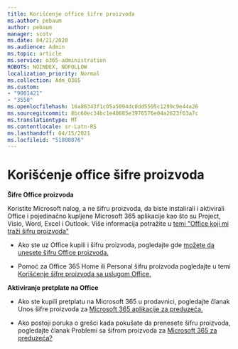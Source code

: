```yaml
---
title: Korišćenje office šifre proizvoda
ms.author: pebaum
author: pebaum
manager: scotv
ms.date: 04/21/2020
ms.audience: Admin
ms.topic: article
ms.service: o365-administration
ROBOTS: NOINDEX, NOFOLLOW
localization_priority: Normal
ms.collection: Adm_O365
ms.custom:
- "9001421"
- "3550"
ms.openlocfilehash: 16a86343f1c05a5094dc0dd5595c1299c9e44a26
ms.sourcegitcommit: 8bc60ec34bc1e40685e3976576e04a2623f63a7c
ms.translationtype: MT
ms.contentlocale: sr-Latn-RS
ms.lasthandoff: 04/15/2021
ms.locfileid: "51808076"
---
```

# <a name="using-office-product-keys"></a>Korišćenje office šifre proizvoda

**Šifre Office proizvoda**

Koristite Microsoft nalog, a ne šifru proizvoda, da biste instalirali i aktivirali Office i pojedinačno kupljene Microsoft 365 aplikacije kao što su Project, Visio, Word, Excel i Outlook. Više informacija potražite u [temi "Office koji mi traži šifru proizvoda"](https://support.office.com/article/12a5763a-d45c-4685-8c95-a44500213759?ui=en-US&rs=en-US&ad=US#bkmk_promptforpkey)

- Ako ste uz Office kupili i šifru proizvoda, pogledajte gde [možete da unesete šifru Office proizvoda.](https://support.office.com/article/Where-to-enter-your-Office-product-key-0a82e5ae-739e-4b92-a6f4-2ec780c185db)

- Pomoć za Office 365 Home ili Personal šifru proizvoda pogledajte u temi [Korišćenje šifre proizvoda sa uslugom Office.](https://support.office.com/article/using-product-keys-with-office-12a5763a-d45c-4685-8c95-a44500213759)

**Aktiviranje pretplate na Office** 

- Ako ste kupili pretplatu na Microsoft 365 u prodavnici, pogledajte članak Unos šifre proizvoda za [Microsoft 365 aplikacije za preduzeća.](https://docs.microsoft.com/microsoft-365/commerce/enter-your-product-key)

- Ako postoji poruka o grešci kada pokušate da prenesete šifru proizvoda, pogledajte članak Problemi sa šifrom proizvoda za [Microsoft 365 za preduzeća?](https://docs.microsoft.com/microsoft-365/commerce/product-key-errors-and-solutions)
